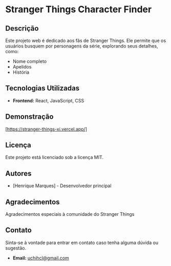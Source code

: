 # Stranger Things Character Finder

## Descrição
Este projeto web é dedicado aos fãs de Stranger Things. Ele permite que os usuários busquem por personagens da série, explorando seus detalhes, como:

* Nome completo
* Apelidos
* História

## Tecnologias Utilizadas
* **Frontend:** React, JavaScript, CSS

## Demonstração
[https://stranger-things-xi.vercel.app/]

## Licença
Este projeto está licenciado sob a licença MIT.

## Autores
* [Henrique Marques] - Desenvolvedor principal

## Agradecimentos
Agradecimentos especiais à comunidade do Stranger Things 

## Contato
Sinta-se à vontade para entrar em contato caso tenha alguma dúvida ou sugestão.

* **Email:** uchihcl@gmail.com
